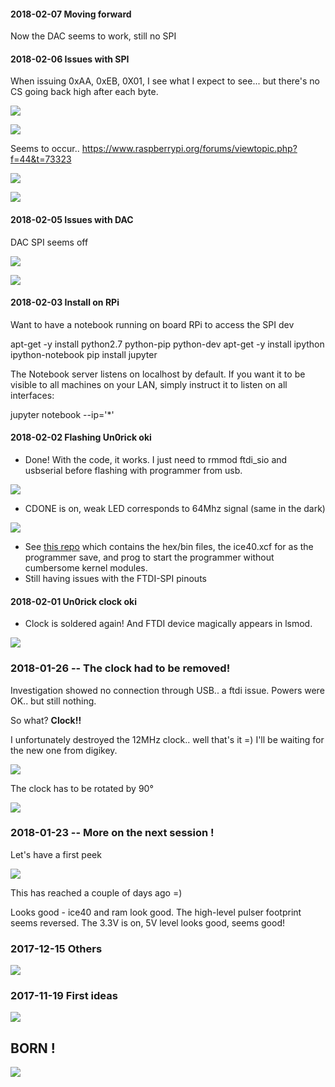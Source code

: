 #### 2018-02-07 Moving forward

Now the DAC seems to work, still no SPI


#### 2018-02-06 Issues with SPI

When issuing 0xAA, 0xEB, 0X01, I see what I expect to see... but there's no  CS going back high after each byte.

![](/matty/images/debug/CLK+CS.BMP)

![](/matty/images/debug/CLK+MOSI.BMP)

Seems to occur.. https://www.raspberrypi.org/forums/viewtopic.php?f=44&t=73323 

![](/matty/images/debug/individual-xfer-miso.BMP)

![](/matty/images/debug/individual-xfer-CS.BMP)

#### 2018-02-05 Issues with DAC

DAC SPI seems off

![](/matty/images/debug/sdbleu_yellowcs.BMP)

![](/matty/images/debug/bleusdi_yellowsclk.BMP)

#### 2018-02-03 Install on RPi

Want to have a notebook running on board RPi to access the SPI dev

apt-get -y install python2.7 python-pip python-dev
apt-get -y install ipython ipython-notebook
pip install jupyter


The Notebook server listens on localhost by default. If you want it to be visible to all machines on your LAN, simply instruct it to listen on all interfaces:

jupyter notebook --ip='*'


#### 2018-02-02 Flashing Un0rick oki

* Done! With the code, it works. I just need to rmmod ftdi_sio and usbserial before flashing with programmer from usb.

![](/matty/images/IMG_20180202_233901.jpg)

* CDONE is on, weak LED corresponds to 64Mhz signal (same in the dark)

![](/matty/images/IMG_20180202_233921.jpg)

* See [this repo](/matty/prog_flash/) which contains the hex/bin files, the ice40.xcf for as the programmer save, and prog to start the programmer without cumbersome kernel modules.
* Still having issues with the FTDI-SPI pinouts


#### 2018-02-01 Un0rick clock oki

* Clock is soldered again! And FTDI device magically appears in lsmod.

![](/matty/images/IMG_20180203_131837.jpg)

### 2018-01-26 -- The clock had to be removed!

Investigation showed no connection through USB.. a ftdi issue. Powers were OK.. but still nothing.

So what? __Clock!!__

I unfortunately destroyed the 12MHz clock.. well that's it =) I'll be waiting for the new one from digikey.


![](/matty/images/IMG_20180126_200809.jpg)

The clock has to be rotated by 90°

![](/matty/images/20180126--compare.png)


### 2018-01-23 -- More on the next session !

Let's have a first peek

![](/matty/images/IMG_20180115_194856.jpg)

This has reached a couple of days ago =)

Looks good - ice40 and ram look good. The high-level pulser footprint seems reversed. The 3.3V is on, 5V level looks good, seems good!


### 2017-12-15 Others

![](/include/uniBoard/unimatty-2a.png)

### 2017-11-19 First ideas

![](/include/uniBoard/unisimple.jpg)


## BORN !

![](/matty/images/arf.jpg)
